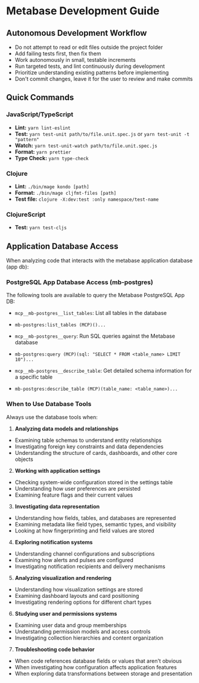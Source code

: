 # Metabase Development Guide

## Autonomous Development Workflow

- Do not attempt to read or edit files outside the project folder
- Add failing tests first, then fix them
- Work autonomously in small, testable increments
- Run targeted tests, and lint continuously during development
- Prioritize understanding existing patterns before implementing
- Don't commit changes, leave it for the user to review and make commits

## Quick Commands

### JavaScript/TypeScript
- **Lint:** `yarn lint-eslint`
- **Test:** `yarn test-unit path/to/file.unit.spec.js` or `yarn test-unit -t "pattern"`
- **Watch:** `yarn test-unit-watch path/to/file.unit.spec.js`
- **Format:** `yarn prettier`
- **Type Check:** `yarn type-check`

### Clojure
- **Lint:** `./bin/mage kondo [path]`
- **Format:** `./bin/mage cljfmt-files [path]`
- **Test file:** `clojure -X:dev:test :only namespace/test-name`

### ClojureScript
- **Test:** `yarn test-cljs`

## Application Database Access

When analyzing code that interacts with the metabase application database (app db):

### PostgreSQL App Database Access (mb-postgres)

The following tools are available to query the Metabase PostgreSQL App DB:

  - `mcp__mb-postgres__list_tables`: List all tables in the database
  - `mb-postgres:list_tables (MCP)()...`

  - `mcp__mb-postgres__query`: Run SQL queries against the Metabase database
  - `mb-postgres:query (MCP)(sql: "SELECT * FROM <table_name> LIMIT 10")...`

  - `mcp__mb-postgres__describe_table`: Get detailed schema information for a specific table
  - `mb-postgres:describe_table (MCP)(table_name: <table_name>)...`

### When to Use Database Tools

Always use the database tools when:

1. **Analyzing data models and relationships**
  - Examining table schemas to understand entity relationships
  - Investigating foreign key constraints and data dependencies
  - Understanding the structure of cards, dashboards, and other core objects

2. **Working with application settings**
  - Checking system-wide configuration stored in the settings table
  - Understanding how user preferences are persisted
  - Examining feature flags and their current values

3. **Investigating data representation**
  - Understanding how fields, tables, and databases are represented
  - Examining metadata like field types, semantic types, and visibility
  - Looking at how fingerprinting and field values are stored

4. **Exploring notification systems**
  - Understanding channel configurations and subscriptions
  - Examining how alerts and pulses are configured
  - Investigating notification recipients and delivery mechanisms

5. **Analyzing visualization and rendering**
  - Understanding how visualization settings are stored
  - Examining dashboard layouts and card positioning
  - Investigating rendering options for different chart types

6. **Studying user and permissions systems**
  - Examining user data and group memberships
  - Understanding permission models and access controls
  - Investigating collection hierarchies and content organization

7. **Troubleshooting code behavior**
  - When code references database fields or values that aren't obvious
  - When investigating how configuration affects application features
  - When exploring data transformations between storage and presentation
